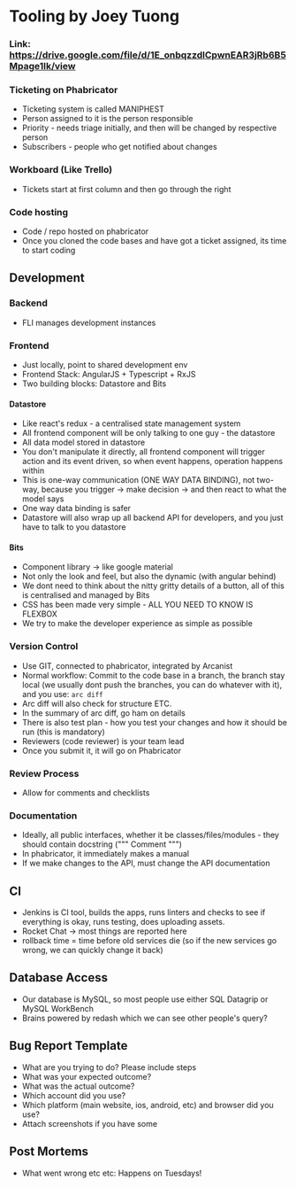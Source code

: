 # Tooling by Joey Tuong

### Link: https://drive.google.com/file/d/1E_onbqzzdlCpwnEAR3jRb6B5Mpage1Ik/view

### Ticketing on Phabricator
- Ticketing system is called MANIPHEST
- Person assigned to it is the person responsible
- Priority - needs triage initially, and then will be changed by respective person
- Subscribers - people who get notified about changes

### Workboard (Like Trello)
- Tickets start at first column and then go through the right

### Code hosting
- Code / repo hosted on phabricator
- Once you cloned the code bases and have got a ticket assigned, its time to start coding

## Development
### Backend
- FLI manages development instances

### Frontend
- Just locally, point to shared development env
- Frontend Stack: AngularJS + Typescript + RxJS
- Two building blocks: Datastore and Bits

#### Datastore
- Like react's redux - a centralised state management system
- All frontend component will be only talking to one guy - the datastore
- All data model stored in datastore
- You don't manipulate it directly, all frontend component will trigger action and its event driven, so when event happens, operation happens within
- This is one-way communication (ONE WAY DATA BINDING), not two-way, because you trigger -> make decision -> and then react to what the model says
- One way data binding is safer
- Datastore will also wrap up all backend API for developers, and you just have to talk to you datastore

#### Bits
- Component library -> like google material
- Not only the look and feel, but also the dynamic (with angular behind)
- We dont need to think about the nitty gritty details of a button, all of this is centralised and managed by Bits
- CSS has been made very simple - ALL YOU NEED TO KNOW IS FLEXBOX
- We try to make the developer experience as simple as possible

### Version Control
- Use GIT, connected to phabricator, integrated by Arcanist
- Normal workflow: Commit to the code base in a branch, the branch stay local (we usually dont push the branches, you can do whatever with it), and you use:
`arc diff`
- Arc diff will also check for structure ETC.
- In the summary of arc diff, go ham on details
- There is also test plan - how you test your changes and how it should be run (this is mandatory)
- Reviewers (code reviewer) is your team lead
- Once you submit it, it will go on Phabricator

### Review Process
- Allow for comments and checklists

### Documentation
- Ideally, all public interfaces, whether it be classes/files/modules - they should contain docstring (""" Comment """)
- In phabricator, it immediately makes a manual
- If we make changes to the API, must change the API documentation

## CI 
- Jenkins is CI tool, builds the apps, runs linters and checks to see if everything is okay, runs testing, does uploading assets. 
- Rocket Chat -> most things are reported here
- rollback time = time before old services die (so if the new services go wrong, we can quickly change it back)

## Database Access
- Our database is MySQL, so most people use either SQL Datagrip or MySQL WorkBench
- Brains powered by redash which we can see other people's query? 

## Bug Report Template
- What are you trying to do? Please include steps
- What was your expected outcome?
- What was the actual outcome?
- Which account did you use?
- Which platform (main website, ios, android, etc) and browser did you use?
- Attach screenshots if you have some

## Post Mortems
- What went wrong etc etc: Happens on Tuesdays!

